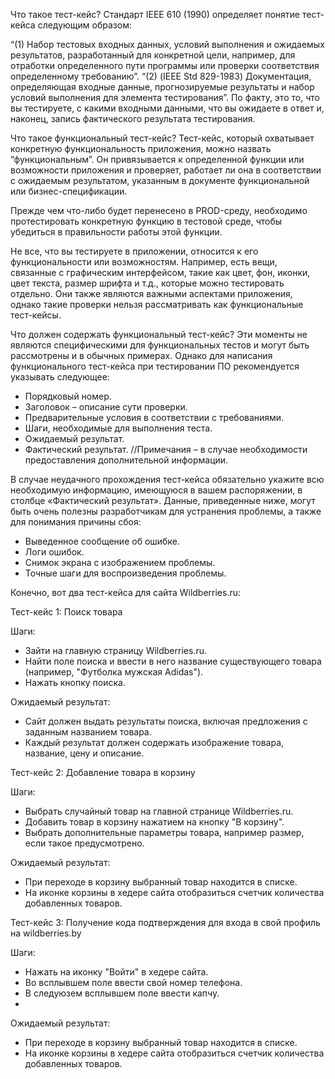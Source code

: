 Что такое тест-кейс?
Стандарт IEEE 610 (1990) определяет понятие тест-кейса следующим образом:

“(1) Набор тестовых входных данных, условий выполнения и ожидаемых результатов, разработанный для конкретной цели, например, для отработки определенного пути программы или проверки соответствия определенному требованию”.
“(2) (IEEE Std 829-1983) Документация, определяющая входные данные, прогнозируемые результаты и набор условий выполнения для элемента тестирования”.
По факту, это то, что вы тестируете, с какими входными данными, что вы ожидаете в ответ и, наконец, запись фактического результата тестирования.

Что такое функциональный тест-кейс?
Тест-кейс, который охватывает конкретную функциональность приложения, можно назвать “функциональным”. Он привязывается к определенной функции или возможности приложения и проверяет, работает ли она в соответствии с ожидаемым результатом, указанным в документе функциональной или бизнес-спецификации.

Прежде чем что-либо будет перенесено в PROD-среду, необходимо протестировать конкретную функцию в тестовой среде, чтобы убедиться в правильности работы этой функции.

Не все, что вы тестируете в приложении, относится к его функциональности или возможностям. Например, есть вещи, связанные с графическим интерфейсом, такие как цвет, фон, иконки, цвет текста, размер шрифта и т.д., которые можно тестировать отдельно. Они также являются важными аспектами приложения, однако такие проверки нельзя рассматривать как функциональные тест-кейсы.

Что должен содержать функциональный тест-кейс?
Эти моменты не являются специфическими для функциональных тестов и могут быть рассмотрены и в обычных примерах. Однако для написания функционального тест-кейса при тестировании ПО рекомендуется указывать следующее:

- Порядковый номер.
- Заголовок – описание сути проверки.
- Предварительные условия в соответствии с требованиями.
- Шаги, необходимые для выполнения теста.
- Ожидаемый результат.
- Фактический результат.
//Примечания – в случае необходимости предоставления дополнительной информации.

В случае неудачного прохождения тест-кейса обязательно укажите всю необходимую информацию, имеющуюся в вашем распоряжении, в столбце «Фактический результат». Данные, приведенные ниже, могут быть очень полезны разработчикам для устранения проблемы, а также для понимания причины сбоя:

- Выведенное сообщение об ошибке.
- Логи ошибок.
- Снимок экрана с изображением проблемы.
- Точные шаги для воспроизведения проблемы.



Конечно, вот два тест-кейса для сайта Wildberries.ru:

Тест-кейс 1: Поиск товара

Шаги:

- Зайти на главную страницу Wildberries.ru.
- Найти поле поиска и ввести в него название существующего товара (например, "Футболка мужская Adidas").
- Нажать кнопку поиска.

Ожидаемый результат:

- Сайт должен выдать результаты поиска, включая предложения с заданным названием товара.
- Каждый результат должен содержать изображение товара, название, цену и описание.

Тест-кейс 2: Добавление товара в корзину

Шаги:

- Выбрать случайный товар на главной странице Wildberries.ru.
- Добавить товар в корзину нажатием на кнопку "В корзину".
- Выбрать дополнительные параметры товара, например размер, если такое предусмотрено.

Ожидаемый результат:

- При переходе в корзину выбранный товар находится в списке.
- На иконке корзины в хедере сайта отобразиться счетчик количества добавленных товаров.

Тест-кейс 3: Получение кода подтверждения для входа в свой профиль на wildberries.by

Шаги:

- Нажать на иконку "Войти" в хедере сайта.
- Во всплывшем поле ввести свой номер телефона.
- В следуюзем всплывшем поле ввести капчу.
- 
Ожидаемый результат:
- При переходе в корзину выбранный товар находится в списке.
- На иконке корзины в хедере сайта отобразиться счетчик количества добавленных товаров.

